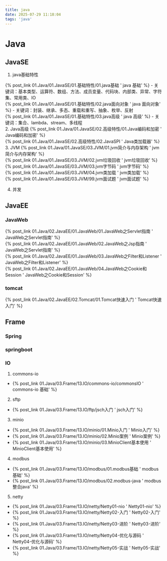 ```yaml
---
title: java
date: 2025-07-29 11:18:04
tags: 'java'
---
```


# Java

## JavaSE
1. java基础特性

{% post_link 01.Java/01.JavaSE/01.基础特性/01.java基础 ' java 基础' %} - 关键词：基本类型、运算符、数组、方法、成员变量、代码块、内部类、异常、字符集、常用类、IO <br/>
{% post_link 01.Java/01.JavaSE/01.基础特性/02.java面向对象 ' java 面向对象' %} - 关键词：封装、继承、多态、重载和重写、抽象、枚举、反射<br/>
{% post_link 01.Java/01.JavaSE/01.基础特性/03.java高级 ' java 高级' %} - 关键词：集合、lambda、stream、多线程<br/>
2. Java高级
{% post_link 01.Java/01.JavaSE/02.高级特性/01.Java编码和加密 ' Java编码和加密' %} <br/>
{% post_link 01.Java/01.JavaSE/02.高级特性/02.JavaSPI ' Java类加载器' %} <br/>
3. JVM
{% post_link 01.Java/01.JavaSE/03.JVM/01.jvm简介与内存架构 ' jvm简介与内存架构' %} <br/>
{% post_link 01.Java/01.JavaSE/03.JVM/02.jvm垃圾回收 ' jvm垃圾回收' %} <br/>
{% post_link 01.Java/01.JavaSE/03.JVM/03.jvm字节码 ' jvm字节码' %} <br/>
{% post_link 01.Java/01.JavaSE/03.JVM/04.jvm类加载 ' jvm类加载' %} <br/>
{% post_link 01.Java/01.JavaSE/03.JVM/99.jvm面试题 ' jvm面试题' %} <br/>

4. 并发

## JavaEE
### JavaWeb
{% post_link 01.Java/02.JavaEE/01.JavaWeb/01.JavaWeb之Servlet指南 ' JavaWeb之Servlet指南' %} <br/>
{% post_link 01.Java/02.JavaEE/01.JavaWeb/02.JavaWeb之Jsp指南 ' JavaWeb之Servlet指南' %} <br/>
{% post_link 01.Java/02.JavaEE/01.JavaWeb/03.JavaWeb之Filter和Listener ' JavaWeb之Filter和Listener' %} <br/>
{% post_link 01.Java/02.JavaEE/01.JavaWeb/04.JavaWeb之Cookie和Session ' JavaWeb之Cookie和Session' %} <br/>

### tomcat
{% post_link 01.Java/02.JavaEE/02.Tomcat/01.Tomcat快速入门 ' Tomcat快速入门' %} <br/>
## Frame


### Spring

### springboot

### IO
1. commons-io
- {% post_link 01.Java/03.Frame/13.IO/commons-io/commonsIO ' commons-io 基础' %}<br/>
2. sftp
- {% post_link 01.Java/03.Frame/13.IO/ftp/jsch入门 ' jsch入门' %}<br/>

3. minio
- {% post_link 01.Java/03.Frame/13.IO/minio/01.Minio入门 ' Minio入门' %}<br/>
- {% post_link 01.Java/03.Frame/13.IO/minio/02.Minio案例 ' Minio案例' %}<br/>
- {% post_link 01.Java/03.Frame/13.IO/minio/03.MinioClient基本使用 ' MinioClient基本使用' %}<br/>

4. modbus
- {% post_link 01.Java/03.Frame/13.IO/modbus/01.modbus基础 ' modbus基础' %}<br/>
- {% post_link 01.Java/03.Frame/13.IO/modbus/02.modbus-java ' modbus整合java' %}<br/>

5. netty
- {% post_link 01.Java/03.Frame/13.IO/netty/Netty01-nio ' Netty01-nio' %}<br/>
- {% post_link 01.Java/03.Frame/13.IO/netty/Netty02-入门 ' Netty02-入门' %}<br/>
- {% post_link 01.Java/03.Frame/13.IO/netty/Netty03-进阶 ' Netty03-进阶' %}<br/>
- {% post_link 01.Java/03.Frame/13.IO/netty/Netty04-优化与源码 ' Netty04-优化与源码' %}<br/>
- {% post_link 01.Java/03.Frame/13.IO/netty/Netty05-实战 ' Netty05-实战' %}<br/>




<!-- ## github
{% note green 'fas fa-rocket' %}
{% post_link hexo/02.md语法 ' 🚀 markdown 语法可以查看' %}

{% endnote %} -->
